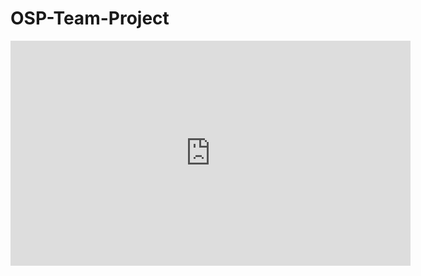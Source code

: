 # OSP-Team-Project

<iframe width="640" height="360" src="https://www.youtube.com/watch?v=zEDx4OPzJUI" frameborder="0" gesture="media" allowfullscreen=""></iframe>
